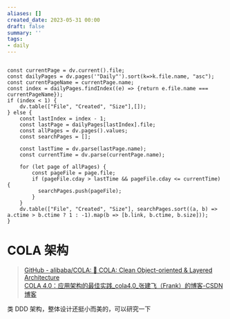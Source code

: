 ```yaml
---
aliases: []
created_date: 2023-05-31 00:00
draft: false
summary: ''
tags:
- daily
---
```


```dataviewjs

const currentPage = dv.current().file;
const dailyPages = dv.pages('"Daily"').sort(k=>k.file.name, "asc");
const currentPageName = currentPage.name;
const index = dailyPages.findIndex((e) => {return e.file.name === currentPageName});
if (index < 1) {
	dv.table(["File", "Created", "Size"],[]);
} else {
	const lastIndex = index - 1;
	const lastPage = dailyPages[lastIndex].file;
	const allPages = dv.pages().values;
	const searchPages = [];
	
	const lastTime = dv.parse(lastPage.name);
	const currentTime = dv.parse(currentPage.name);
	
	for (let page of allPages) {
		const pageFile = page.file;
		if (pageFile.cday > lastTime && pageFile.cday <= currentTime) {
		  searchPages.push(pageFile);
		}
	}
	dv.table(["File", "Created", "Size"], searchPages.sort((a, b) => a.ctime > b.ctime ? 1 : -1).map(b => [b.link, b.ctime, b.size]));
}

```

# COLA 架构

> [GitHub - alibaba/COLA: 🥤 COLA: Clean Object-oriented & Layered Architecture](https://github.com/alibaba/COLA)  
> [COLA 4.0：应用架构的最佳实践\_cola4.0\_张建飞（Frank）的博客-CSDN博客](https://blog.csdn.net/significantfrank/article/details/110934799)

类 DDD 架构，整体设计还挺小而美的，可以研究一下